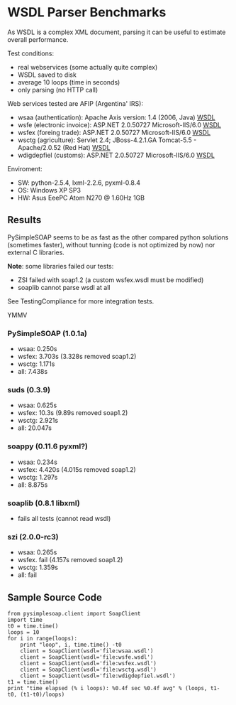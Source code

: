 # WSDL Parser Benchmarks #

As WSDL is a complex XML document, parsing it can be useful to estimate overall performance.

Test conditions:
  * real webservices (some actually quite complex)
  * WSDL saved to disk
  * average 10 loops (time in seconds)
  * only parsing (no HTTP call)

Web services tested are AFIP (Argentina' IRS):
  * wsaa (authentication): Apache Axis version: 1.4 (2006, Java) [WSDL](https://wsaahomo.afip.gov.ar/ws/services/LoginCms?wsdl)
  * wsfe (electronic invoice): ASP.NET 2.0.50727 Microsoft-IIS/6.0 [WSDL](https://wswhomo.afip.gov.ar/wsfe/service.asmx?WSDL)
  * wsfex (foreing trade): ASP.NET 2.0.50727 Microsoft-IIS/6.0 [WSDL](https://wswhomo.afip.gov.ar/wsfex/service.asmx?WSDL)
  * wsctg (agriculture): Servlet 2.4; JBoss-4.2.1.GA Tomcat-5.5 - Apache/2.0.52 (Red Hat) [WSDL](https://fwshomo.afip.gov.ar/wsctg/services/CTGService?wsdl)
  * wdigdepfiel (customs): ASP.NET 2.0.50727 Microsoft-IIS/6.0 [WSDL](https://testdia.afip.gov.ar/Dia/Ws/wDigDepFiel/wDigDepFiel.asmx?wsdl)

Enviroment:
  * SW: python-2.5.4, lxml-2.2.6, pyxml-0.8.4
  * OS: Windows XP SP3
  * HW: Asus EeePC Atom N270 @ 1.60Hz 1GB

## Results ##

PySimpleSOAP seems to be as fast as the other compared python solutions (sometimes faster), without tunning (code is not optimized by now) nor external C libraries.

**Note**: some libraries failed our tests:
  * ZSI failed with soap1.2 (a custom wsfex.wsdl must be modified)
  * soaplib cannot parse wsdl at all

See TestingCompliance for more integration tests.

YMMV

### PySimpleSOAP (1.0.1a) ###
  * wsaa: 0.250s
  * wsfex: 3.703s (3.328s removed soap1.2)
  * wsctg: 1.171s
  * all: 7.438s

### suds (0.3.9) ###
  * wsaa: 0.625s
  * wsfex: 10.3s (9.89s removed soap1.2)
  * wsctg: 2.921s
  * all: 20.047s

### soappy (0.11.6 pyxml?) ###
  * wsaa: 0.234s
  * wsfex: 4.420s (4.015s removed soap1.2)
  * wsctg: 1.297s
  * all: 8.875s

### soaplib (0.8.1 libxml) ###
  * fails all tests (cannot read wsdl)

### szi (2.0.0-rc3) ###
  * wsaa: 0.265s
  * wsfex. fail (4.157s removed soap1.2)
  * wsctg: 1.359s
  * all: fail

## Sample Source Code ##

```
from pysimplesoap.client import SoapClient
import time
t0 = time.time()
loops = 10
for i in range(loops):
    print "loop", i, time.time() -t0
    client = SoapClient(wsdl='file:wsaa.wsdl')
    client = SoapClient(wsdl='file:wsfe.wsdl')
    client = SoapClient(wsdl='file:wsfex.wsdl')
    client = SoapClient(wsdl='file:wsctg.wsdl')
    client = SoapClient(wsdl='file:wdigdepfiel.wsdl')
t1 = time.time()
print "time elapsed (% i loops): %0.4f sec %0.4f avg" % (loops, t1- t0, (t1-t0)/loops)

```
##  ##